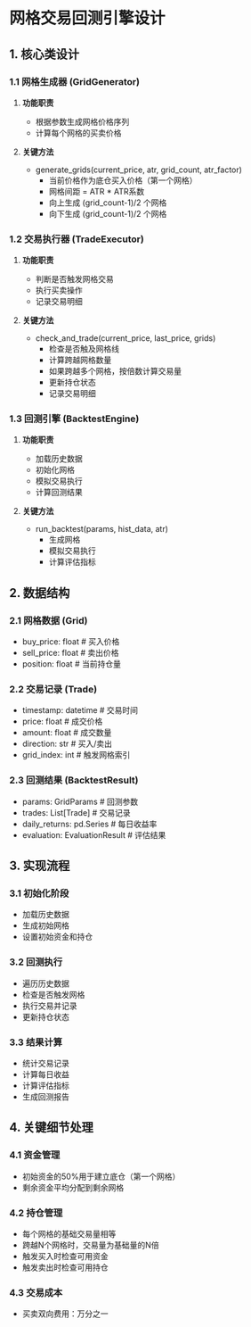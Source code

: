 # 网格交易回测引擎设计

## 1. 核心类设计

### 1.1 网格生成器 (GridGenerator)
1. **功能职责**
   - 根据参数生成网格价格序列
   - 计算每个网格的买卖价格

2. **关键方法**
   - generate_grids(current_price, atr, grid_count, atr_factor)
     * 当前价格作为底仓买入价格（第一个网格）
     * 网格间距 = ATR * ATR系数
     * 向上生成 (grid_count-1)/2 个网格
     * 向下生成 (grid_count-1)/2 个网格

### 1.2 交易执行器 (TradeExecutor)
1. **功能职责**
   - 判断是否触发网格交易
   - 执行买卖操作
   - 记录交易明细

2. **关键方法**
   - check_and_trade(current_price, last_price, grids)
     * 检查是否触及网格线
     * 计算跨越网格数量
     * 如果跨越多个网格，按倍数计算交易量
     * 更新持仓状态
     * 记录交易明细

### 1.3 回测引擎 (BacktestEngine)
1. **功能职责**
   - 加载历史数据
   - 初始化网格
   - 模拟交易执行
   - 计算回测结果

2. **关键方法**
   - run_backtest(params, hist_data, atr)
     * 生成网格
     * 模拟交易执行
     * 计算评估指标

## 2. 数据结构

### 2.1 网格数据 (Grid)
- buy_price: float    # 买入价格
- sell_price: float   # 卖出价格
- position: float     # 当前持仓量

### 2.2 交易记录 (Trade)
- timestamp: datetime  # 交易时间
- price: float        # 成交价格
- amount: float       # 成交数量
- direction: str      # 买入/卖出
- grid_index: int     # 触发网格索引

### 2.3 回测结果 (BacktestResult)
- params: GridParams           # 回测参数
- trades: List[Trade]         # 交易记录
- daily_returns: pd.Series    # 每日收益率
- evaluation: EvaluationResult  # 评估结果

## 3. 实现流程

### 3.1 初始化阶段
- 加载历史数据
- 生成初始网格
- 设置初始资金和持仓

### 3.2 回测执行
- 遍历历史数据
- 检查是否触发网格
- 执行交易并记录
- 更新持仓状态

### 3.3 结果计算
- 统计交易记录
- 计算每日收益
- 计算评估指标
- 生成回测报告

## 4. 关键细节处理

### 4.1 资金管理
- 初始资金的50%用于建立底仓（第一个网格）
- 剩余资金平均分配到剩余网格

### 4.2 持仓管理
- 每个网格的基础交易量相等
- 跨越N个网格时，交易量为基础量的N倍
- 触发买入时检查可用资金
- 触发卖出时检查可用持仓

### 4.3 交易成本
- 买卖双向费用：万分之一